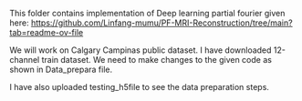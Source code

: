This folder contains implementation of Deep learning partial fourier given here: https://github.com/Linfang-mumu/PF-MRI-Reconstruction/tree/main?tab=readme-ov-file

We will work on Calgary Campinas public dataset. I have downloaded 12-channel train dataset. We need to make changes to the given code as shown in Data_prepara file.

I have also uploaded testing_h5file to see the data preparation steps.
